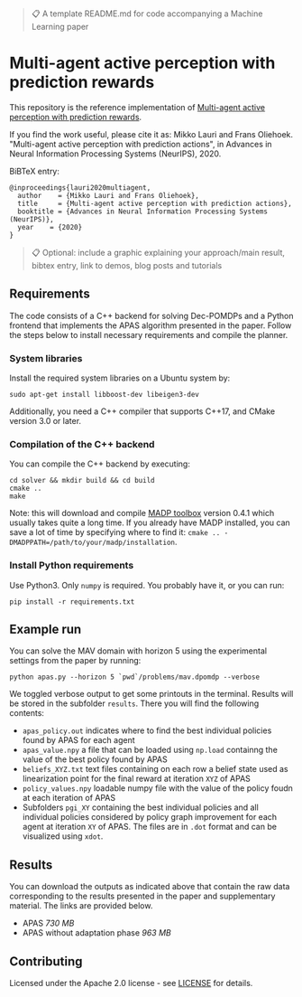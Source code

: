 >📋  A template README.md for code accompanying a Machine Learning paper

# Multi-agent active perception with prediction rewards

This repository is the reference implementation of [Multi-agent active perception with prediction rewards](https://arxiv.org/abs/2030.12345).

If you find the work useful, please cite it as:
Mikko Lauri and Frans Oliehoek. "Multi-agent active perception with prediction actions", in Advances in Neural Information Processing Systems (NeurIPS), 2020.

BiBTeX entry:
```
@inproceedings{lauri2020multiagent,
  author    = {Mikko Lauri and Frans Oliehoek}, 
  title     = {Multi-agent active perception with prediction actions},
  booktitle = {Advances in Neural Information Processing Systems (NeurIPS)},
  year    = {2020}
}
```

>📋  Optional: include a graphic explaining your approach/main result, bibtex entry, link to demos, blog posts and tutorials

## Requirements
The code consists of a C++ backend for solving Dec-POMDPs and a Python frontend that implements the APAS algorithm presented in the paper.
Follow the steps below to install necessary requirements and compile the planner.

### System libraries
Install the required system libraries on a Ubuntu system by:
```
sudo apt-get install libboost-dev libeigen3-dev
```
Additionally, you need a C++ compiler that supports C++17, and CMake version 3.0 or later.

### Compilation of the C++ backend
You can compile the C++ backend by executing:
```
cd solver && mkdir build && cd build
cmake ..
make
```

Note: this will download and compile [MADP toolbox](https://github.com/MADPToolbox/MADP) version 0.4.1 which usually takes quite a long time.
If you already have MADP installed, you can save a lot of time by specifying where to find it: `cmake .. -DMADPPATH=/path/to/your/madp/installation`.

### Install Python requirements
Use Python3.
Only `numpy` is required.
You probably have it, or you can run:
```
pip install -r requirements.txt
```

## Example run
You can solve the MAV domain with horizon 5 using the experimental settings from the paper by running:
```
python apas.py --horizon 5 `pwd`/problems/mav.dpomdp --verbose
```
We toggled verbose output to get some printouts in the terminal.
Results will be stored in the subfolder `results`. There you will find the following contents:
- `apas_policy.out` indicates where to find the best individual policies found by APAS for each agent
- `apas_value.npy` a file that can be loaded using `np.load` containng the value of the best policy found by APAS
- `beliefs_XYZ.txt` text files containing on each row a belief state used as linearization point for the final reward at iteration `XYZ` of APAS
- `policy_values.npy` loadable numpy file with the value of the policy foudn at each iteration of APAS
- Subfolders `pgi_XY` containing the best individual policies and all individual policies considered by policy graph improvement for each agent at iteration `XY` of APAS. The files are in `.dot` format and can be visualized using `xdot`.

## Results
You can download the outputs as indicated above that contain the raw data corresponding to the results presented in the paper and supplementary material.
The links are provided below.
- APAS *730 MB*
- APAS without adaptation phase *963 MB*

## Contributing
Licensed under the Apache 2.0 license - see [LICENSE](LICENSE) for details.
